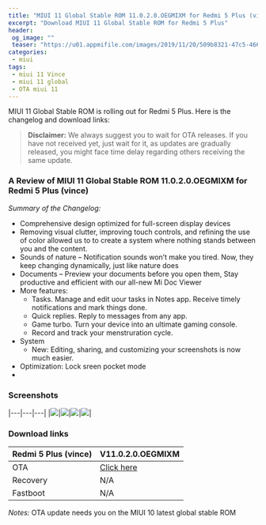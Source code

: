 ```yaml
---
title: "MIUI 11 Global Stable ROM 11.0.2.0.OEGMIXM for Redmi 5 Plus (vince)"
excerpt: "Download MIUI 11 Global Stable ROM for Redmi 5 Plus"
header:
 og_image: ""
 teaser: "https://u01.appmifile.com/images/2019/11/20/509b8321-47c5-4667-a010-500ff3c31754.png"
categories:
 - miui
tags:
 - miui 11 Vince
 - miui 11 global
 - OTA miui 11
---
```

MIUI 11 Global Stable ROM is rolling out for Redmi 5 Plus. Here is the changelog and download links:

> **Disclaimer:** We always suggest you to wait for OTA releases. If you have not received yet, just wait for it, as updates are gradually released, you might face time delay regarding others receiving the same update.

### A Review of MIUI 11 Global Stable ROM 11.0.2.0.OEGMIXM for Redmi 5 Plus (vince)

_Summary of the Changelog:_
- Comprehensive design optimized for full-screen display devices
- Removing visual clutter, improving touch controls, and refining the use of color allowed us to to create a system where nothing stands between you and the content.
- Sounds of nature – Notification sounds won’t make you tired. Now, they keep changing dynamically, just like nature does
- Documents – Preview your documents before you open them, Stay productive and efficient with our all-new Mi Doc Viewer
- More features:
  - Tasks. Manage and edit uour tasks in Notes app. Receive timely notifications and mark things done.
  - Quick replies. Reply to messages from any app.
  - Game turbo. Turn your device into an ultimate gaming console.
  - Record and track your menstruration cycle.
- System
  - New: Editing, sharing, and customizing your screenshots is now much easier.
- Optimization: Lock sreen pocket mode
- 
### Screenshots

|---|---|---|
|![](https://u01.appmifile.com/images/2019/11/20/1b893048-2492-417e-8150-7b1ad2287231.png)|![](https://u01.appmifile.com/images/2019/11/20/64b9ae24-2e7c-45c0-9f36-3c2ddd7695dc.png)|![](https://u01.appmifile.com/images/2019/11/20/ef503638-43a7-4888-a8e3-7a60dd62a0bd.png)|![](https://u01.appmifile.com/images/2019/11/20/0c4a841b-9144-42a6-8df9-11df95444193.png)|

### Download links

|Redmi 5 Plus (vince)|V11.0.2.0.OEGMIXM|
|---|---|
|OTA|[Click here](https://mi.knoacc.org/bigota2?version=V11.0.2.0.OEGMIXM&codename=HM5PlusGlobal&hash=f74369de0c&android=8.1&type=zip)|
|Recovery|N/A|
|Fastboot|N/A|

_Notes:_ OTA update needs you on the MIUI 10 latest global stable ROM
